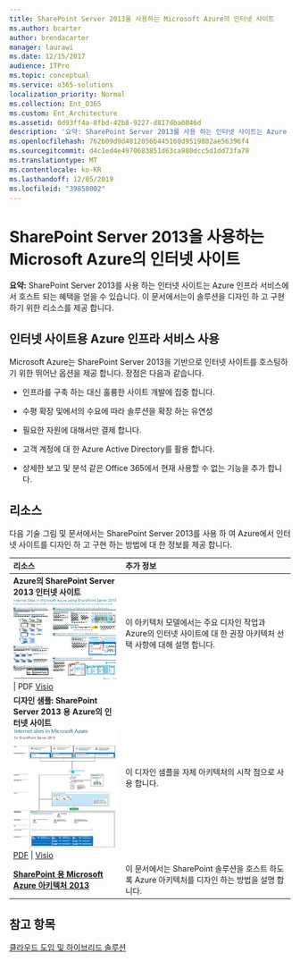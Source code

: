 ```yaml
---
title: SharePoint Server 2013을 사용하는 Microsoft Azure의 인터넷 사이트
ms.author: bcarter
author: brendacarter
manager: laurawi
ms.date: 12/15/2017
audience: ITPro
ms.topic: conceptual
ms.service: o365-solutions
localization_priority: Normal
ms.collection: Ent_O365
ms.custom: Ent_Architecture
ms.assetid: 0d93ff4a-8fbd-42b8-9227-d817dba0046d
description: '요약: SharePoint Server 2013를 사용 하는 인터넷 사이트는 Azure 인프라 서비스에서 호스트 되는 이점을 활용할 수 있습니다. 이 문서에서는이 솔루션을 디자인 하 고 구현 하기 위한 리소스를 제공 합니다.'
ms.openlocfilehash: 762b09d9d4812056b445160d9519802ae56396f4
ms.sourcegitcommit: d4c1ed4e4970683851d63ca980dcc5d1dd73fa78
ms.translationtype: MT
ms.contentlocale: ko-KR
ms.lasthandoff: 12/05/2019
ms.locfileid: "39858002"
---
```

# <a name="internet-sites-in-microsoft-azure-using-sharepoint-server-2013"></a>SharePoint Server 2013을 사용하는 Microsoft Azure의 인터넷 사이트

 **요약:** SharePoint Server 2013를 사용 하는 인터넷 사이트는 Azure 인프라 서비스에서 호스트 되는 혜택을 얻을 수 있습니다. 이 문서에서는이 솔루션을 디자인 하 고 구현 하기 위한 리소스를 제공 합니다.
  
## <a name="using-azure-infrastructure-services-for-internet-sites"></a>인터넷 사이트용 Azure 인프라 서비스 사용

Microsoft Azure는 SharePoint Server 2013을 기반으로 인터넷 사이트를 호스팅하기 위한 뛰어난 옵션을 제공 합니다. 장점은 다음과 같습니다.
  
- 인프라를 구축 하는 대신 훌륭한 사이트 개발에 집중 합니다.
    
- 수평 확장 및에서의 수요에 따라 솔루션을 확장 하는 유연성
    
- 필요한 자원에 대해서만 결제 합니다.
    
- 고객 계정에 대 한 Azure Active Directory를 활용 합니다.
    
- 상세한 보고 및 분석 같은 Office 365에서 현재 사용할 수 없는 기능을 추가 합니다.
    
## <a name="resources"></a>리소스

다음 기술 그림 및 문서에서는 SharePoint Server 2013를 사용 하 여 Azure에서 인터넷 사이트를 디자인 하 고 구현 하는 방법에 대 한 정보를 제공 합니다.
  
|**리소스**|**추가 정보**|
|:-----|:-----|
|**Azure의 SharePoint Server 2013 인터넷 사이트** <br/> [![SharePoint를 사용한 Azure의 인터넷 사이트 이미지](media/MS-AZ-SPInternetSites.jpg)          ](https://go.microsoft.com/fwlink/p/?LinkId=392552) <br/> [](https://go.microsoft.com/fwlink/p/?LinkId=392552)\| PDF [           ](https://go.microsoft.com/fwlink/p/?LinkId=392551) [Visio](https://go.microsoft.com/fwlink/p/?LinkId=392551)   <br/> |이 아키텍처 모델에서는 주요 디자인 작업과 Azure의 인터넷 사이트에 대 한 권장 아키텍처 선택 사항에 대해 설명 합니다.  <br/> |
|**디자인 샘플: SharePoint Server 2013 용 Azure의 인터넷 사이트** <br/> [![디자인 샘플 이미지: SharePoint 2013용 Microsoft Azure의 인터넷 사이트](media/MS-AZ-InternetSitesDesignSample.jpg)          ](https://go.microsoft.com/fwlink/p/?LinkId=392549) <br/> [PDF](https://go.microsoft.com/fwlink/p/?LinkId=392549)  \| [Visio](https://go.microsoft.com/fwlink/p/?LinkId=392548) <br/> |이 디자인 샘플을 자체 아키텍처의 시작 점으로 사용 합니다.  <br/> |
|**[SharePoint 용 Microsoft Azure 아키텍처 2013](microsoft-azure-architectures-for-sharepoint-2013.md)** <br/> |이 문서에서는 SharePoint 솔루션을 호스트 하도록 Azure 아키텍처를 디자인 하는 방법을 설명 합니다.  <br/> |

## <a name="see-also"></a>참고 항목

[클라우드 도입 및 하이브리드 솔루션](cloud-adoption-and-hybrid-solutions.md)



